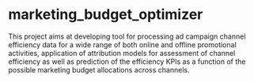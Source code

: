 # marketing_budget_optimizer
This project aims at developing tool for processing ad campaign channel efficiency data for a wide range of both online and offline promotional activities, application of attribution models for assessment of channel efficiency as well as prediction of the efficiency KPIs as a function of the possible marketing budget allocations across channels.
